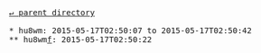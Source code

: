 <pre>
  <a href="../">&#x21b5; parent directory</a>
  
  * hu8wm: 2015-05-17T02:50:07 to 2015-05-17T02:50:42
  ** hu8wm<a href="f">f</a>: 2015-05-17T02:50:22
</pre>
